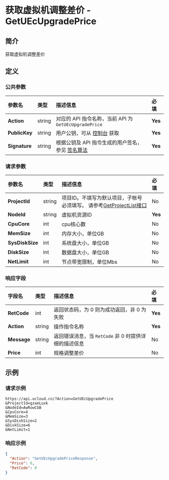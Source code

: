 # 获取虚拟机调整差价 - GetUEcUpgradePrice

## 简介

获取虚拟机调整差价









## 定义

### 公共参数

| 参数名 | 类型 | 描述信息 | 必填 |
|:---|:---|:---|:---|
| **Action**     | string  | 对应的 API 指令名称，当前 API 为 `GetUEcUpgradePrice`                        | **Yes** |
| **PublicKey**  | string  | 用户公钥，可从 [控制台](https://console.ucloud.cn/uapi/apikey) 获取                                             | **Yes** |
| **Signature**  | string  | 根据公钥及 API 指令生成的用户签名，参见 [签名算法](api/summary/signature.md)  | **Yes** |

### 请求参数

| 参数名 | 类型 | 描述信息 | 必填 |
|:---|:---|:---|:---|
| **ProjectId** | string | 项目ID。不填写为默认项目，子帐号必须填写。 请参考[GetProjectList接口](https://docs.ucloud.cn/api/summary/get_project_list) |No|
| **NodeId** | string | 虚拟机资源ID |**Yes**|
| **CpuCore** | int | cpu核心数 |No|
| **MemSize** | int | 内存大小，单位GB |No|
| **SysDiskSize** | int | 系统盘大小，单位GB |No|
| **DiskSize** | int | 数据盘大小，单位GB |No|
| **NetLimit** | int | 节点带宽限制，单位Mbs |No|

### 响应字段

| 字段名 | 类型 | 描述信息 | 必填 |
|:---|:---|:---|:---|
| **RetCode** | int | 返回状态码，为 0 则为成功返回，非 0 为失败 |**Yes**|
| **Action** | string | 操作指令名称 |**Yes**|
| **Message** | string | 返回错误消息，当 `RetCode` 非 0 时提供详细的描述信息 |No|
| **Price** | int | 规格调整差价 |No|




## 示例

### 请求示例
    
```
https://api.ucloud.cn/?Action=GetUEcUpgradePrice
&ProjectId=gzaeLuxk
&NodeId=AwRowCGB
&CpuCore=4
&MemSize=3
&SysDiskSize=2
&DiskSize=6
&NetLimit=1
```

### 响应示例
    
```json
{
  "Action": "GetUEcUpgradePriceResponse",
  "Price": 6,
  "RetCode": 0
}
```





